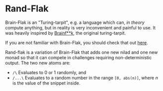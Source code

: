 # Rand-Flak

Brain-Flak is an "Turing-tarpit", e.g. a language which can, *in theory* compute anything, but in reality is very inconvenient and painful to use. It was heavily inspired by [Brainf**k](https://esolangs.org/wiki/Brainfuck), the original turing-tarpit.

If you are not familiar with Brain-Flak, you should check that out [here](https://github.com/DJMcMayhem/Brain-Flak).

Rand-flak is a variation of Brain-Flak that adds one new nilad and one new monad so that it can compete in challenges requiring non-deterministic output. The two new atoms are:

 - `/\` Evaluates to 0 or 1 randomly, and
 - `/...\` Evaluates to a random number in the range `[0, abs(n)]`, where *n* is the value of the snippet inside.



